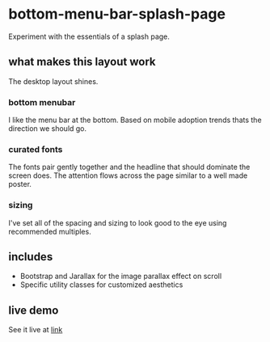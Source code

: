 # bottom-menu-bar-splash-page
Experiment with the essentials of a splash page.

## what makes this layout work
The desktop layout shines.  

### bottom menubar
I like the menu bar at the bottom. Based on mobile adoption trends thats the direction we should go.

### curated fonts
The fonts pair gently together and the headline that should dominate the screen does. The attention flows across the page similar to a well made poster.

### sizing
I've set all of the spacing and sizing to look good to the eye using recommended multiples.

## includes
* Bootstrap and Jarallax for the image parallax effect on scroll
* Specific utility classes for customized aesthetics

## live demo
See it live at [link](https://www.rosesherwood.com/portfolio/champions/ "rosesherwood.com")
